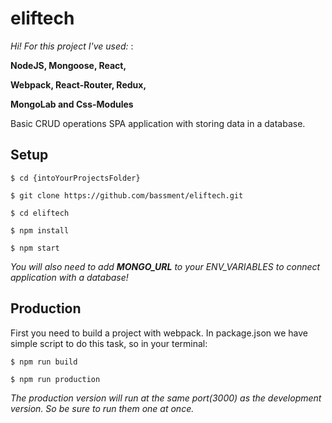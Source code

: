 # eliftech
_Hi! For this project I've used:_ :

**NodeJS, Mongoose, React,** 

**Webpack, React-Router, Redux,**

**MongoLab and Css-Modules**

Basic CRUD operations SPA application with storing data in a database. 

## Setup

```shell
$ cd {intoYourProjectsFolder}

$ git clone https://github.com/bassment/eliftech.git

$ cd eliftech

$ npm install

$ npm start
```

_You will also need to add **MONGO_URL** to your ENV_VARIABLES to connect application with a database!_

## Production

First you need to build a project with webpack.
In package.json we have simple script to do this task, so in your terminal:

```shell
$ npm run build

$ npm run production
```

_The production version will run at the same port(3000) as the development version._
_So be sure to run them one at once._
